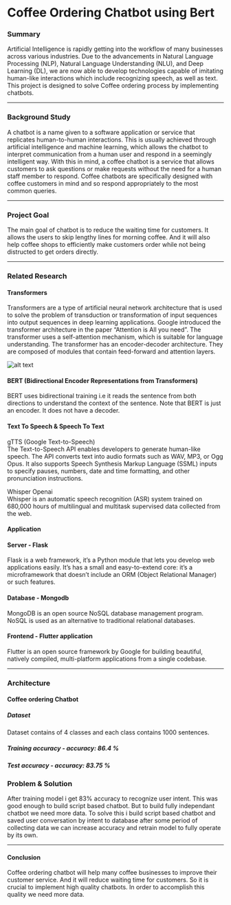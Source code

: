 
# Coffee Ordering Chatbot using Bert

### Summary

Artificial Intelligence is rapidly getting into the workflow of many businesses across various industries. Due to the advancements in Natural Language Processing (NLP), Natural Language Understanding (NLU), and Deep Learning (DL), we are now able to develop technologies capable of imitating human-like interactions which include recognizing speech, as well as text. This project is designed to solve Coffee ordering process by implementing chatbots.

---

### Background Study

A chatbot is a name given to a software application or service that replicates human-to-human interactions. This is usually achieved through artificial intelligence and machine learning, which allows the chatbot to interpret communication from a human user and respond in a seemingly intelligent way. With this in mind, a coffee chatbot is a service that allows customers to ask questions or make requests without the need for a human staff member to respond. Coffee chatbots are specifically designed with coffee customers in mind and so respond appropriately to the most common queries.

---

### Project Goal

The main goal of chatbot is to reduce the waiting time for customers. It allows the users to skip lengthy lines for morning coffee. And it will also help coffee shops to efficiently make customers order while not being distructed to get orders directly. 

---

### Related Research

#### Transformers

Transformers are a type of artificial neural network architecture that is used to solve the problem of transduction or transformation of input sequences into output sequences in deep learning applications. Google introduced the transformer architecture in the paper “Attention is All you need”. The transformer uses a self-attention mechanism, which is suitable for language understanding. The transformer has an encoder-decoder architecture. They are composed of modules that contain feed-forward and attention layers.

![alt text](https://miro.medium.com/max/1400/1*BHzGVskWGS_3jEcYYi6miQ.png)

#### BERT (Bidirectional Encoder Representations from Transformers)

 BERT uses bidirectional training i.e it reads the sentence from both directions to understand the context of the sentence. Note that BERT is just an encoder. It does not have a decoder.

#### Text To Speech & Speech To Text

gTTS (Google Text-to-Speech)\
The Text-to-Speech API enables developers to generate human-like speech. The API converts text into audio formats such as WAV, MP3, or Ogg Opus. It also supports Speech Synthesis Markup Language (SSML) inputs to specify pauses, numbers, date and time formatting, and other pronunciation instructions.

Whisper Openai\
Whisper is an automatic speech recognition (ASR) system trained on 680,000 hours of multilingual and multitask supervised data collected from the web.

#### Application

#### Server - Flask
Flask is a web framework, it’s a Python module that lets you develop web applications easily. It’s has a small and easy-to-extend core: it’s a microframework that doesn’t include an ORM (Object Relational Manager) or such features.

#### Database - Mongodb
MongoDB is an open source NoSQL database management program. NoSQL is used as an alternative to traditional relational databases. 

#### Frontend - Flutter application

Flutter is an open source framework by Google for building beautiful, natively compiled, multi-platform applications from a single codebase.


---

### Architecture 


#### Coffee ordering Chatbot

##### Dataset

Dataset contains of 4 classes and each class contains 1000 sentences.



##### Training accuracy - accuracy:  86.4 %
##### Test accuracy - accuracy:  83.75 %



### Problem & Solution

After training model i get 83% accuracy to recognize user intent. This was good enough to build script based chatbot. But to build fully independant chatbot we need more data.
To solve this i build script based chatbot and saved user conversation by intent to database after some period of collecting data we can increase accuracy and retrain model to fully operate by its own.

---

#### Conclusion

Coffee ordering chatbot will help many coffee businesses to improve their customer service. And it will reduce waiting time for customers. So it is crucial to implement high quality chatbots. In order to accomplish this quality we need more data.
